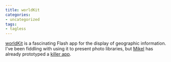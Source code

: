 ```yaml
---
title: worldKit
categories:
- uncategorized
tags:
- tagless
---
```


[worldKit][1] is a fascinating Flash app for the display of geographic information.  I've been fiddling with using it to present photo libraries, but [Mikel][2] has already prototyped a [killer app][3].

   [1]: http://brainoff.com/worldkit/
   [2]: http://radio.weblogs.com/0100875/
   [3]: http://brainoff.com/worldkit/localfeeds/?zip=63108&type=DOQ

